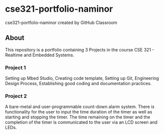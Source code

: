 # cse321-portfolio-naminor
cse321-portfolio-naminor created by GitHub Classroom

## About
This repository is a portfolio containing 3 Projects in the course CSE 321 - Realtime and Embedded Systems.

### Project 1
Setting up Mbed Studio, Creating code template, Setting up Git, Engineering Design Process, Establishing good coding and documentation practices.
### Project 2
A bare-metal and user-programmable count-down alarm system. There is functionality for the user to input the time duration of the timer as well as starting and stopping the timer. The time remaining on the timer and the completion of the timer is communicated to the user via an LCD screen and LEDs.
